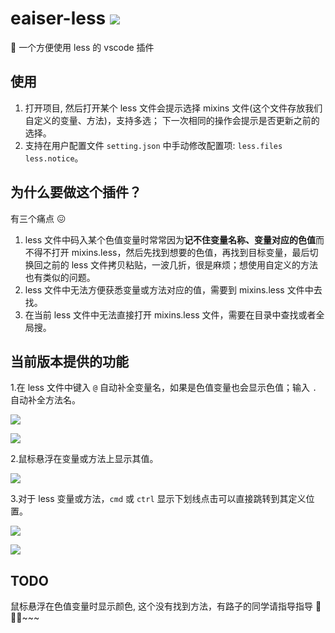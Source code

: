 # eaiser-less ![](https://img.shields.io/badge/vscode%20plugin-0.0.6-brightgreen)

🖖 一个方便使用 less 的 vscode 插件

## 使用

1. 打开项目, 然后打开某个 less 文件会提示选择 mixins 文件(这个文件存放我们自定义的变量、方法)，支持多选； 下一次相同的操作会提示是否更新之前的选择。
2. 支持在用户配置文件 `setting.json` 中手动修改配置项: `less.files` `less.notice`。

## 为什么要做这个插件？

有三个痛点 😖

1. less 文件中码入某个色值变量时常常因为**记不住变量名称、变量对应的色值**而不得不打开 mixins.less，然后先找到想要的色值，再找到目标变量，最后切换回之前的 less 文件拷贝粘贴，一波几折，很是麻烦；想使用自定义的方法也有类似的问题。
2. less 文件中无法方便获悉变量或方法对应的值，需要到 mixins.less 文件中去找。
3. 在当前 less 文件中无法直接打开 mixins.less 文件，需要在目录中查找或者全局搜。

## 当前版本提供的功能

1.在 less 文件中键入 `@` 自动补全变量名，如果是色值变量也会显示色值；输入 `.` 自动补全方法名。

![](https://assets.onlyadaydreamer.top/autocompletefor%40.gif)

![](https://assets.onlyadaydreamer.top/autocompletefordot.gif)

2.鼠标悬浮在变量或方法上显示其值。

![](https://assets.onlyadaydreamer.top/hover.gif)

3.对于 less 变量或方法，`cmd` 或 `ctrl` 显示下划线点击可以直接跳转到其定义位置。

![](https://assets.onlyadaydreamer.top/jump2mixin.gif)

![](https://assets.onlyadaydreamer.top/jump2mixin2.gif)

## TODO

鼠标悬浮在色值变量时显示颜色, 这个没有找到方法，有路子的同学请指导指导 🙏🙏🙏~~~
